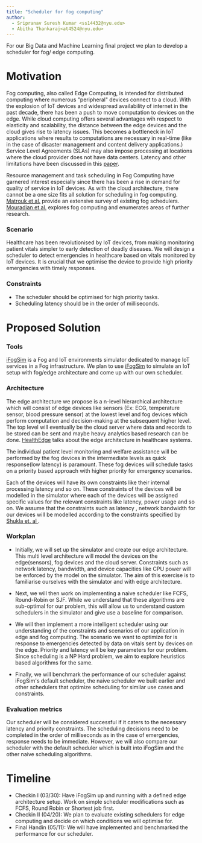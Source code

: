 ```yaml
---
title: "Scheduler for fog computing"
author:
  - Sripranav Suresh Kumar <ss14432@nyu.edu>
  - Abitha Thankaraj<at4524@nyu.edu>
---
```


For our Big Data and Machine Learning final project we plan to develop a
scheduler for fog/ edge computing.
# Motivation

Fog computing, also called Edge Computing, is intended for distributed computing where numerous 
"peripheral" devices connect to a cloud. With the explosion of IoT devices and widespread availability 
 of internet in the past decade, there has been a push to move computation to devices on the edge. While cloud computing
 offers several advantages wih respect to elasticity and scalability, the distance between the edge devices and
 the cloud gives rise to latency issues. This becomes a bottleneck in IoT applications
 where results to computations are necessary in real-time (like in the case of disaster management
and content delivery applications.) Service Level Agreements (SLAs) may also impose processing at 
locations where the cloud provider does not have data centers. Latency and other limitations have 
been discussed in this [paper](https://www.researchgate.net/profile/Rodolfo-Milito/publication/235409978_Fog_Computing_and_its_Role_in_the_Internet_of_Things/links/0deec531f19946228c000000/Fog-Computing-and-its-Role-in-the-Internet-of-Things.pdf).

Resource management and task scheduling in Fog Computing have garnered interest especially since there has been a
 rise in demand for quality of service in IoT devices. As with the cloud architecture, there cannot be a one size
 fits all solution for scheduling in fog computing. [Matrouk et al.](https://www.atlantis-press.com/journals/ijndc/125951775/view) provide an extensive survey of existing fog schedulers. 
 [Mouradian et al.](https://arxiv.org/pdf/1710.11001.pdf) explores fog computing and enumerates areas of
 further research.

### Scenario

Healthcare has been revolutionised by IoT devices, from making monitoring patient vitals simpler 
to early detection of deadly diseases. We will design a scheduler to detect emergencies in healthcare based on vitals 
monitored by IoT devices. It is crucial that we optimise the device to provide high priority emergencies with timely 
responses.

### Constraints
* The scheduler should be optimised for high priority tasks.
* Scheduling latency should be in the order of milliseconds.

# Proposed Solution

### Tools

[iFogSim](https://github.com/Cloudslab/iFogSim) is a Fog and IoT environments 
simulator dedicated to manage IoT services in a Fog infrastructure. 
We plan to use [iFogSim](https://arxiv.org/abs/1606.02007)
to simulate an IoT setup with fog/edge architecture and come up with our own scheduler.


### Architecture

The edge architecture we propose is a n-level hierarchical architecture which will consist of edge devices like
 sensors (Ex: ECG, temperature sensor, blood pressure sensor) at the 
lowest level and fog devices which perform computation and decision-making at the subsequent higher level. The top level will
eventually be the cloud server where data and records to be stored can be sent and maybe heavy analytics based research can be
done. [HealthEdge](http://www.cs.virginia.edu/~hs6ms/publishedPaper/Conference/2017/HealthEdge-BigData2017.pdf) talks about the 
edge architecture in healthcare systems.

The individual patient level monitoring and welfare assistance will be performed by the fog devices in the intermediate 
levels as quick response(low latency) is paramount. These fog devices will schedule tasks on a priority based approach with 
higher priority for emergency scenarios.

Each of the devices will have its own constraints like their internal processing latency and so on. These 
constraints of the devices will be modelled in the simulator where each of the devices will be assigned specific values for 
the relevant constraints like latency, power usage and so on. We assume that the constraints such as latency
, network bandwidth for our devices will be modelled according to the constraints specified by  [Shukla et. al
](https://journals.plos.org/plosone/article?id=10.1371/journal.pone.0224934).   

### Workplan

* Initially, we will set up the simulator and create our edge architecture. This multi level architecture will model the devices on the edge(sensors),
 fog devices and the cloud server. Constraints such as network latency, bandwidth,  and device capacities like CPU power will be enforced by the 
  model on the simulator. The aim of this exercise is to familiarise ourselves with the simulator and with edge architecture. 
  
* Next, we will then work on implementing a naive scheduler
like FCFS, Round-Robin or SJF. While we understand that these algorithms are sub-optimal for our problem, this will 
  allow us to understand custom schedulers in the simulator and give use a baseline for comparison. 

* We will then implement a more intelligent scheduler using our understanding of the constraints and scenarios of our application in edge 
and fog computing. The scenario we want to optimize for is response to emergencies detected by data on vitals sent by devices on the edge.
  Priority and latency will be key parameters for our problem. Since scheduling is a NP Hard problem, we aim to explore heuristics based algorithms for the same.
  
* Finally, we will benchmark the performance of our scheduler against
iFogSim's default scheduler, the naive scheduler we built earlier and other schedulers
that optimize scheduling for similar use cases and constraints.
  

### Evaluation metrics

Our scheduler will be considered successful if it caters to the necessary latency and priority constraints. The scheduling decisions need to 
be completed in the order of milliseconds as in the case of emergencies, response needs to be immediate. However, we will also
compare our scheduler with the default scheduler which is built into iFogSim and the other naive scheduling algorithms.


# Timeline


* Checkin I (03/30): Have iFogSim up and running with a defined edge architecture
    setup. Work on simple scheduler modifications such as FCFS, Round Robin or Shortest job first.
* Checkin II (04/20): We plan to evaluate existing schedulers for edge computing and decide 
on which conditions we will optimise for. 
* Final Handin (05/11): We will have implemented and benchmarked the performance for our scheduler.
